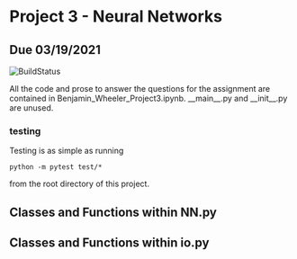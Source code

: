 # Project 3 - Neural Networks
## Due 03/19/2021

![BuildStatus](https://github.com/ucsf-bmi-203-2021/Project3/workflows/HW3/badge.svg?event=push)

All the code and prose to answer the questions for the assignment are contained in Benjamin_Wheeler_Project3.ipynb. \_\_main\_\_.py and \_\_init\_\_.py are unused. 


### testing
Testing is as simple as running
```
python -m pytest test/*
```
from the root directory of this project.

## Classes and Functions within NN.py



## Classes and Functions within io.py